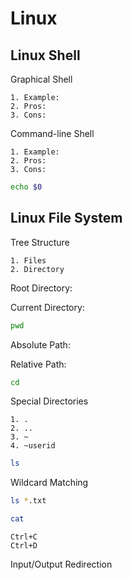 Linux
===

Linux Shell
---

Graphical Shell

	1. Example:
	2. Pros:
	3. Cons:

Command-line Shell

	1. Example:
	2. Pros:
	3. Cons:

```bash
echo $0
```

Linux File System
---

Tree Structure

	1. Files
	2. Directory

Root Directory:

Current Directory:

```bash
pwd
```

Absolute Path:

Relative Path:

```bash
cd
```

Special Directories

	1. .
	2. ..
	3. ~
	4. ~userid

```bash
ls
```

Wildcard Matching
```bash
ls *.txt
```

```bash
cat
```
```
Ctrl+C
Ctrl+D
```

Input/Output Redirection
